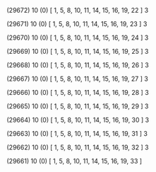 (29672) 10 (0) [ 1, 5, 8, 10, 11, 14, 15, 16, 19, 22 ] 3 


(29671) 10 (0) [ 1, 5, 8, 10, 11, 14, 15, 16, 19, 23 ] 3 


(29670) 10 (0) [ 1, 5, 8, 10, 11, 14, 15, 16, 19, 24 ] 3 


(29669) 10 (0) [ 1, 5, 8, 10, 11, 14, 15, 16, 19, 25 ] 3 


(29668) 10 (0) [ 1, 5, 8, 10, 11, 14, 15, 16, 19, 26 ] 3 


(29667) 10 (0) [ 1, 5, 8, 10, 11, 14, 15, 16, 19, 27 ] 3 


(29666) 10 (0) [ 1, 5, 8, 10, 11, 14, 15, 16, 19, 28 ] 3 


(29665) 10 (0) [ 1, 5, 8, 10, 11, 14, 15, 16, 19, 29 ] 3 


(29664) 10 (0) [ 1, 5, 8, 10, 11, 14, 15, 16, 19, 30 ] 3 


(29663) 10 (0) [ 1, 5, 8, 10, 11, 14, 15, 16, 19, 31 ] 3 


(29662) 10 (0) [ 1, 5, 8, 10, 11, 14, 15, 16, 19, 32 ] 3 


(29661) 10 (0) [ 1, 5, 8, 10, 11, 14, 15, 16, 19, 33 ]  

